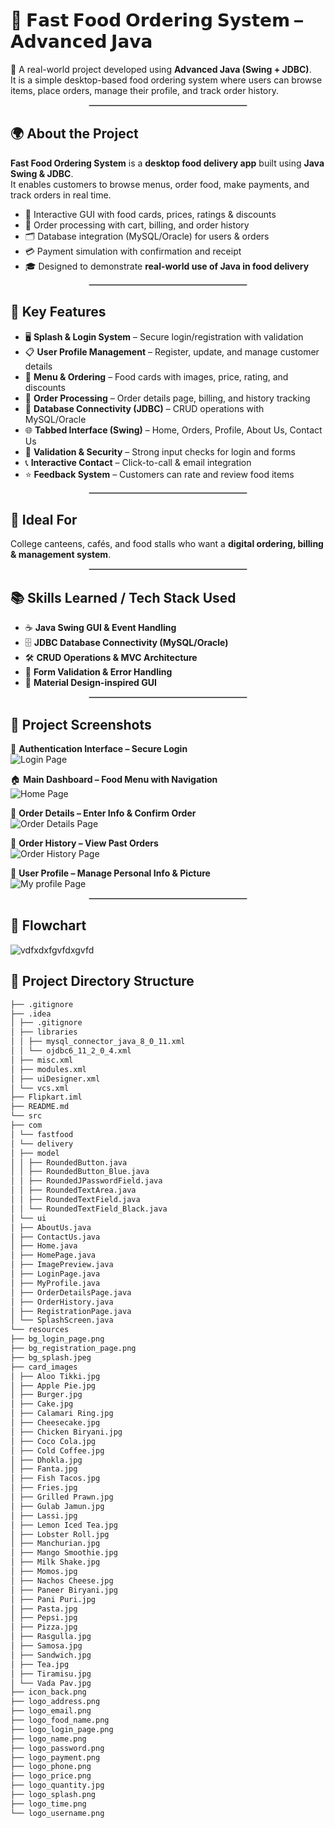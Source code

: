 # 🍔 𝗙𝗮𝘀𝘁 𝗙𝗼𝗼𝗱 𝗢𝗿𝗱𝗲𝗿𝗶𝗻𝗴 𝗦𝘆𝘀𝘁𝗲𝗺 – 𝗔𝗱𝘃𝗮𝗻𝗰𝗲𝗱 𝗝𝗮𝘃𝗮  

🚀 A real-world project developed using **Advanced Java (Swing + JDBC)**.  
It is a simple desktop-based food ordering system where users can browse items, place orders, manage their profile, and track order history.  

<hr style="border:0.5px solid #ccc; width:50%; margin:auto;">

## 🌍 About the Project
**Fast Food Ordering System** is a **desktop food delivery app** built using **Java Swing & JDBC**.  
It enables customers to browse menus, order food, make payments, and track orders in real time.

- 🍟 Interactive GUI with food cards, prices, ratings & discounts  
- 🛒 Order processing with cart, billing, and order history  
- 🗂 Database integration (MySQL/Oracle) for users & orders  
- 💳 Payment simulation with confirmation and receipt  
- 🎓 Designed to demonstrate **real-world use of Java in food delivery**  

<hr style="border:0.5px solid #ccc; width:50%; margin:auto;">

## 🔧 Key Features  

- 🖥 **Splash & Login System** – Secure login/registration with validation  
- 📋 **User Profile Management** – Register, update, and manage customer details  
- 🍔 **Menu & Ordering** – Food cards with images, price, rating, and discounts  
- 🧾 **Order Processing** – Order details page, billing, and history tracking  
- 💾 **Database Connectivity (JDBC)** – CRUD operations with MySQL/Oracle  
- 🌐 **Tabbed Interface (Swing)** – Home, Orders, Profile, About Us, Contact Us  
- 🔑 **Validation & Security** – Strong input checks for login and forms  
- 📞 **Interactive Contact** – Click-to-call & email integration  
- ⭐ **Feedback System** – Customers can rate and review food items  

<hr style="border:0.5px solid #ccc; width:50%; margin:auto;">

## 🎯 Ideal For  

College canteens, cafés, and food stalls who want a **digital ordering, billing & management system**.  

<hr style="border:0.5px solid #ccc; width:50%; margin:auto;">

## 📚 Skills Learned / Tech Stack Used  

- ☕ **Java Swing GUI & Event Handling**  
- 🗄 **JDBC Database Connectivity (MySQL/Oracle)**  
- 🛠 **CRUD Operations & MVC Architecture**  
- 📝 **Form Validation & Error Handling**  
- 🎨 **Material Design-inspired GUI**  

<hr style="border:0.5px solid #ccc; width:50%; margin:auto;">

## 📸 Project Screenshots  

🔐 **Authentication Interface – Secure Login**  
![Login Page](https://github.com/user-attachments/assets/8e63ef0b-9614-4e76-9cf6-77c7a42d549b)  

🏠 **Main Dashboard – Food Menu with Navigation**  
![Home Page](https://github.com/user-attachments/assets/a83a3e1a-5adb-4ee5-8941-dc3addb1b9f7)  

🧾 **Order Details – Enter Info & Confirm Order**  
![Order Details Page](https://github.com/user-attachments/assets/648cc553-22f9-407d-a587-bda01f6a7e80)  

📜 **Order History – View Past Orders**  
![Order History Page](https://github.com/user-attachments/assets/7c0899b0-a3cb-450c-a873-01831b7fe121)  

👤 **User Profile – Manage Personal Info & Picture**  
![My profile Page](https://github.com/user-attachments/assets/b7f0ba8b-ca74-46bc-a349-3c7bea5aded0)  

<hr style="border:0.5px solid #ccc; width:50%; margin:auto;">

## 🔄 Flowchart
![vdfxdxfgvfdxgvfd](https://github.com/user-attachments/assets/94f425a3-f2aa-4b1d-98c6-14a422d87001)

## 📂 Project Directory Structure

```bash
├── .gitignore
├── .idea
│ ├── .gitignore
│ ├── libraries
│ │ ├── mysql_connector_java_8_0_11.xml
│ │ └── ojdbc6_11_2_0_4.xml
│ ├── misc.xml
│ ├── modules.xml
│ ├── uiDesigner.xml
│ └── vcs.xml
├── Flipkart.iml
├── README.md
└── src
├── com
│ └── fastfood
│ └── delivery
│ ├── model
│ │ ├── RoundedButton.java
│ │ ├── RoundedButton_Blue.java
│ │ ├── RoundedJPasswordField.java
│ │ ├── RoundedTextArea.java
│ │ ├── RoundedTextField.java
│ │ └── RoundedTextField_Black.java
│ └── ui
│ ├── AboutUs.java
│ ├── ContactUs.java
│ ├── Home.java
│ ├── HomePage.java
│ ├── ImagePreview.java
│ ├── LoginPage.java
│ ├── MyProfile.java
│ ├── OrderDetailsPage.java
│ ├── OrderHistory.java
│ ├── RegistrationPage.java
│ └── SplashScreen.java
└── resources
├── bg_login_page.png
├── bg_registration_page.png
├── bg_splash.jpeg
├── card_images
│ ├── Aloo Tikki.jpg
│ ├── Apple Pie.jpg
│ ├── Burger.jpg
│ ├── Cake.jpg
│ ├── Calamari Ring.jpg
│ ├── Cheesecake.jpg
│ ├── Chicken Biryani.jpg
│ ├── Coco Cola.jpg
│ ├── Cold Coffee.jpg
│ ├── Dhokla.jpg
│ ├── Fanta.jpg
│ ├── Fish Tacos.jpg
│ ├── Fries.jpg
│ ├── Grilled Prawn.jpg
│ ├── Gulab Jamun.jpg
│ ├── Lassi.jpg
│ ├── Lemon Iced Tea.jpg
│ ├── Lobster Roll.jpg
│ ├── Manchurian.jpg
│ ├── Mango Smoothie.jpg
│ ├── Milk Shake.jpg
│ ├── Momos.jpg
│ ├── Nachos Cheese.jpg
│ ├── Paneer Biryani.jpg
│ ├── Pani Puri.jpg
│ ├── Pasta.jpg
│ ├── Pepsi.jpg
│ ├── Pizza.jpg
│ ├── Rasgulla.jpg
│ ├── Samosa.jpg
│ ├── Sandwich.jpg
│ ├── Tea.jpg
│ ├── Tiramisu.jpg
│ └── Vada Pav.jpg
├── icon_back.png
├── logo_address.png
├── logo_email.png
├── logo_food_name.png
├── logo_login_page.png
├── logo_name.png
├── logo_password.png
├── logo_payment.png
├── logo_phone.png
├── logo_price.png
├── logo_quantity.jpg
├── logo_splash.png
├── logo_time.png
└── logo_username.png



